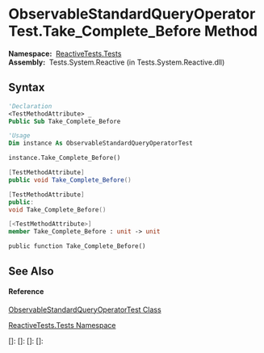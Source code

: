 # ObservableStandardQueryOperatorTest.Take\_Complete\_Before Method

**Namespace:**  [ReactiveTests.Tests](ReactiveTests.Tests\ReactiveTests.Tests.md)  
**Assembly:**  Tests.System.Reactive (in Tests.System.Reactive.dll)

## Syntax

```vb
'Declaration
<TestMethodAttribute> _
Public Sub Take_Complete_Before
```

```vb
'Usage
Dim instance As ObservableStandardQueryOperatorTest

instance.Take_Complete_Before()
```

```csharp
[TestMethodAttribute]
public void Take_Complete_Before()
```

```c++
[TestMethodAttribute]
public:
void Take_Complete_Before()
```

```fsharp
[<TestMethodAttribute>]
member Take_Complete_Before : unit -> unit 
```

```jscript
public function Take_Complete_Before()
```

## See Also

#### Reference

[ObservableStandardQueryOperatorTest Class](ObservableStandardQueryOperatorTest\ObservableStandardQueryOperatorTest.md)

[ReactiveTests.Tests Namespace](ReactiveTests.Tests\ReactiveTests.Tests.md)

[]: 
[]: 
[]: 
[]: 